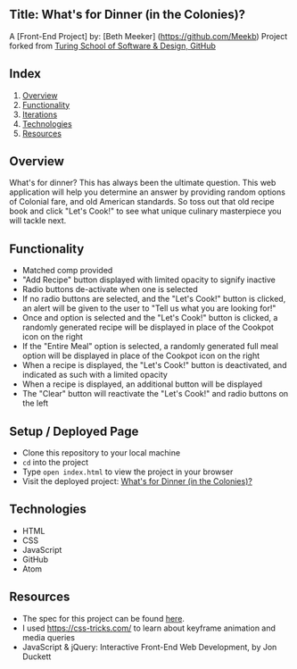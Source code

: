 ## Title: What's for Dinner (in the Colonies)?

A [Front-End Project] by: [Beth Meeker] (https://github.com/Meekb)
Project forked from [Turing School of Software & Design, GitHub](https://frontend.turing.io/projects/module-1/dinner.html)


## Index

1. [Overview](#overview)
2. [Functionality](#functionality)
3. [Iterations](#iterations)
4. [Technologies](#technologies)
5. [Resources](#resources)


## Overview

What's for dinner? This has always been the ultimate question. This web application
will help you determine an answer by providing random options of Colonial fare, and
old American standards. So toss out that old recipe book and click "Let's Cook!" to
see what unique culinary masterpiece you will tackle next.


## Functionality

  - Matched comp provided
  - "Add Recipe" button displayed with limited opacity to signify inactive
  - Radio buttons de-activate when one is selected
  - If no radio buttons are selected, and the "Let's Cook!" button is clicked,
  an alert will be given to the user to "Tell us what you are looking for!"
  - Once and option is selected and the "Let's Cook!" button is clicked, a randomly
  generated recipe will be displayed in place of the Cookpot icon on the right
  - If the "Entire Meal" option is selected, a randomly generated full meal option
  will be displayed in place of the Cookpot icon on the right
  - When a recipe is displayed, the "Let's Cook!" button is deactivated, and indicated
  as such with a limited opacity
  - When a recipe is displayed, an additional button will be displayed
  - The "Clear" button will reactivate the "Let's Cook!" and radio buttons on the left


## Setup / Deployed Page
  - Clone this repository to your local machine
  - `cd` into the project
  - Type `open index.html` to view the project in your browser
  - Visit the deployed project: [What's for Dinner (in the Colonies)?](https://meekb.github.io/whats-for-dinner/)


## Technologies
  - HTML
  - CSS
  - JavaScript
  - GitHub
  - Atom


## Resources
  - The spec for this project can be found [here](https://frontend.turing.io/projects/module-1/dinner.html).
  - I used https://css-tricks.com/ to learn about keyframe animation and media queries
  - JavaScript & jQuery: Interactive Front-End Web Development, by Jon Duckett
